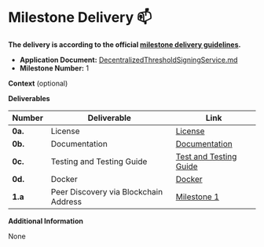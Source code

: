 # Milestone Delivery :mailbox:

**The delivery is according to the official [milestone delivery guidelines](https://github.com/w3f/Grants-Program/blob/master/docs/Support%20Docs/milestone-deliverables-guidelines.md).**  

* **Application Document:** [DecentralizedThresholdSigningService.md](https://github.com/w3f/Grants-Program/blob/master/applications/DecentralizedThresholdSigningService.md)
* **Milestone Number:** 1

**Context** (optional)

**Deliverables**

| Number | Deliverable | Link | 
| ------------- | ------------- | ------------- |
| **0a.** | License | [License](https://github.com/Fiono11/decentralized_threshold_signing_service/blob/main/LICENSE) |
| **0b.** | Documentation | [Documentation](https://github.com/Fiono11/decentralized_threshold_signing_service/blob/main/README.md) |
| **0c.** | Testing and Testing Guide | [Test and Testing Guide](https://github.com/Fiono11/decentralized_threshold_signing_service?tab=readme-ov-file#build-and-testing) |
| **0d.** | Docker | [Docker](https://github.com/Fiono11/decentralized_threshold_signing_service/blob/main/Dockerfile) |
| **1.a** | Peer Discovery via Blockchain Address | [Milestone 1](https://github.com/Fiono11/decentralized_threshold_signing_service/) |

**Additional Information**

None
